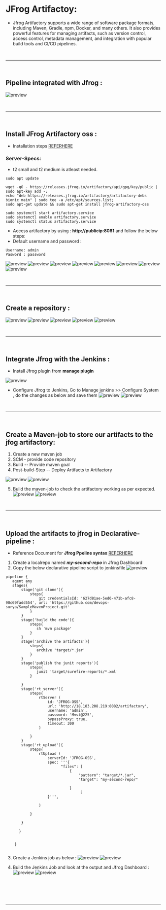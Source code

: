 # JFrog Artifactoy:
* Jfrog Artifactory supports a wide range of software package formats, including Maven, Gradle, npm, Docker, and many others. It also provides powerful features for managing artifacts, such as version control, access control, metadata management, and integration with popular build tools and CI/CD pipelines.

<br/>

* * * 

<br/>

## Pipeline integrated with Jfrog  :
![preview](../img/SQJfrogpipeline.png)


 
<br/>

* * * 

<br/>



## Install JFrog Artifactory oss :
* Installation steps [REFERHERE](https://jfrog.com/community/download-artifactory-oss/)

### Server-Specs:
* t2 small and t2 medium is atleast needed.

```
sudo apt update

wget -qO - https://releases.jfrog.io/artifactory/api/gpg/key/public | sudo apt-key add -;
echo "deb https://releases.jfrog.io/artifactory/artifactory-debs bionic main" | sudo tee -a /etc/apt/sources.list;
sudo apt-get update && sudo apt-get install jfrog-artifactory-oss

sudo systemctl start artifactory.service
sudo systemctl enable artifactory.service
sudo systemctl status artifactory.service

```

* Access artifactory by using : __http://publicip:8081__ and follow the below steps:
* Default username and password :
```
Username: admin
Pasword : password
```
![preview](../images/jf1.png)
![preview](../images/jf2.png)
![preview](../images/jf3.png)
![preview](../images/jf4.png)
![preview](../img/JF1.png)
![preview](../img/JF2.png)
![preview](../img/JF3.png)
![preview](../img/JF4.png)




<br/>

* * * 

<br/>




##  Create a repository :
![preview](../images/jf5.png)
![preview](../images/jf6.png)
![preview](../images/jf7.png)
![preview](../img/JF5.png)
![preview](../img/JF6.png)




<br/>

* * * 

<br/>

## Integrate Jfrog with the Jenkins :

* Install Jfrog plugin from __manage plugin__

![preview](../img/JF7.png)

* Configure Jfrog to Jenkins, Go to Manage jenkins >> Configure System , do the changes as below and save them
![preview](../images/jf11.png)
![preview](../images/jf12.png)


<br/>

* * * 

<br/>


## Create a Maven-job to store our artifacts to the jfog artifactory:
1. Create a new maven job 
2. SCM - provide code repository
3. Build -- Provide maven goal 
4. Post-build-Step -- Deploy Artifacts to Artifactory

![preview](../images/jf13.png)
![preview](../img/JF8.png)


5. Build the maven-job to check the artifactory working as per expected.
![preview](../img/JF9.png)
![preview](../img/JF10.png)

<br/>

* * * 

<br/>

## Upload the artifacts to jfrog in Declarative-pipeline :
* Reference Document for __Jfrog Ppeline syntax__ [REFERHERE](https://www.jfrog.com/confluence/display/JFROG/Declarative+Pipeline+Syntax)

1. Create a localrepo named  ***my-second-repo*** in Jfrog Dashboard 
2. Copy the below declarative pipeline script to jenkinsfile
![preview](../img/JF11.png)


```
pipeline {
   agent any
   stages{
       stage('git clone'){
           steps{
               git credentialsId: '627d81ae-5ed6-471b-afc8-90c69fadd554', url: 'https://github.com/devops-surya/SampleMavenProject.git'
           }        
       }
       stage('build the code'){
           steps{
              sh 'mvn package'
           }
       }
       stage('archive the artifacts'){
           steps{
              archive 'target/*.jar'
           }          
       }
       stage('publish the junit reports'){
           steps{
              junit 'target/surefire-reports/*.xml'
           }
           
       }
       stage('rt server'){
           steps{
               rtServer (
                   id: 'JFROG-OSS',
                   url: 'http://18.183.208.219:8082/artifactory',
                   username: 'admin',
                   password: 'Mvst@225',
                   bypassProxy: true,
                   timeout: 300
               )

           }
       }
       stage('rt upload'){
           steps{
               rtUpload (
                   serverId: 'JFROG-OSS',
                   spec: '''{
                         "files": [
                             {
                                 "pattern": "target/*.jar",
                                 "target": "my-second-repo/"

                             }
                                  ]
                   }''',
                        
               )

           }

       }

      }


    }


```

3. Create a Jenkins job as below :
![preview](../img/JF12.png)
![preview](../img/JF13.png)

4. Build the Jenkins Job and look at the output and Jfrog Dashboard :
![preview](../img/JF14.png)
![preview](../img/JF15.png)





<br/>
<br/>
<br/>
<br/>

* * * 

<br/>
<br/>
<br/>
<br/>

